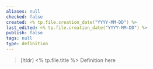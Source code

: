 ```yaml
---
aliases: null
checked: false
created: <% tp.file.creation_date("YYYY-MM-DD") %>
last_edited: <% tp.file.creation_date("YYYY-MM-DD") %>
publish: false
tags: null
type: definition
---
```

>[!tldr] <% tp.file.title %>
>Definition here

